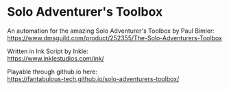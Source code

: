 # Solo Adventurer's Toolbox
An automation for the amazing Solo Adventurer's Toolbox by Paul Bimler:<br/>
https://www.dmsguild.com/product/252355/The-Solo-Adventurers-Toolbox

Written in Ink Script by Inkle:<br/>
https://www.inklestudios.com/ink/

Playable through github.io here:<br>
https://fantabulous-tech.github.io/solo-adventurers-toolbox/
